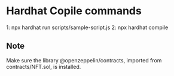 # Hardhat Copile commands

1: npx hardhat run scripts/sample-script.js
2: npx hardhat compile

<h2> Note </h2>

Make sure the library @openzeppelin/contracts, imported from contracts/NFT.sol, is installed.
